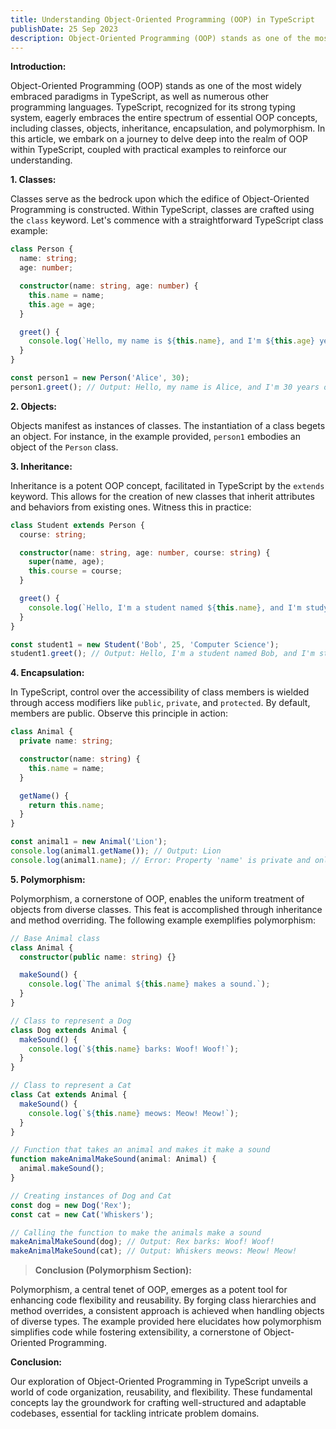 ```yaml
---
title: Understanding Object-Oriented Programming (OOP) in TypeScript
publishDate: 25 Sep 2023
description: Object-Oriented Programming (OOP) stands as one of the most widely embraced paradigms in TypeScript, as well as numerous other programming languages.
---
```


**Introduction:**

Object-Oriented Programming (OOP) stands as one of the most widely embraced paradigms in TypeScript, as well as numerous other programming languages. TypeScript, recognized for its strong typing system, eagerly embraces the entire spectrum of essential OOP concepts, including classes, objects, inheritance, encapsulation, and polymorphism. In this article, we embark on a journey to delve deep into the realm of OOP within TypeScript, coupled with practical examples to reinforce our understanding.

**1. Classes:**

Classes serve as the bedrock upon which the edifice of Object-Oriented Programming is constructed. Within TypeScript, classes are crafted using the `class` keyword. Let's commence with a straightforward TypeScript class example:

```typescript
class Person {
  name: string;
  age: number;

  constructor(name: string, age: number) {
    this.name = name;
    this.age = age;
  }

  greet() {
    console.log(`Hello, my name is ${this.name}, and I'm ${this.age} years old.`);
  }
}

const person1 = new Person('Alice', 30);
person1.greet(); // Output: Hello, my name is Alice, and I'm 30 years old.
```

**2. Objects:**

Objects manifest as instances of classes. The instantiation of a class begets an object. For instance, in the example provided, `person1` embodies an object of the `Person` class.

**3. Inheritance:**

Inheritance is a potent OOP concept, facilitated in TypeScript by the `extends` keyword. This allows for the creation of new classes that inherit attributes and behaviors from existing ones. Witness this in practice:

```typescript
class Student extends Person {
  course: string;

  constructor(name: string, age: number, course: string) {
    super(name, age);
    this.course = course;
  }

  greet() {
    console.log(`Hello, I'm a student named ${this.name}, and I'm studying ${this.course}.`);
  }
}

const student1 = new Student('Bob', 25, 'Computer Science');
student1.greet(); // Output: Hello, I'm a student named Bob, and I'm studying Computer Science.
```

**4. Encapsulation:**

In TypeScript, control over the accessibility of class members is wielded through access modifiers like `public`, `private`, and `protected`. By default, members are public. Observe this principle in action:

```typescript
class Animal {
  private name: string;

  constructor(name: string) {
    this.name = name;
  }

  getName() {
    return this.name;
  }
}

const animal1 = new Animal('Lion');
console.log(animal1.getName()); // Output: Lion
console.log(animal1.name); // Error: Property 'name' is private and only accessible within class 'Animal'.
```

**5. Polymorphism:**

Polymorphism, a cornerstone of OOP, enables the uniform treatment of objects from diverse classes. This feat is accomplished through inheritance and method overriding. The following example exemplifies polymorphism:

```typescript
// Base Animal class
class Animal {
  constructor(public name: string) {}

  makeSound() {
    console.log(`The animal ${this.name} makes a sound.`);
  }
}

// Class to represent a Dog
class Dog extends Animal {
  makeSound() {
    console.log(`${this.name} barks: Woof! Woof!`);
  }
}

// Class to represent a Cat
class Cat extends Animal {
  makeSound() {
    console.log(`${this.name} meows: Meow! Meow!`);
  }
}

// Function that takes an animal and makes it make a sound
function makeAnimalMakeSound(animal: Animal) {
  animal.makeSound();
}

// Creating instances of Dog and Cat
const dog = new Dog('Rex');
const cat = new Cat('Whiskers');

// Calling the function to make the animals make a sound
makeAnimalMakeSound(dog); // Output: Rex barks: Woof! Woof!
makeAnimalMakeSound(cat); // Output: Whiskers meows: Meow! Meow!
```



> **Conclusion (Polymorphism Section):**

Polymorphism, a central tenet of OOP, emerges as a potent tool for enhancing code flexibility and reusability. By forging class hierarchies and method overrides, a consistent approach is achieved when handling objects of diverse types. The example provided here elucidates how polymorphism simplifies code while fostering extensibility, a cornerstone of Object-Oriented Programming.

**Conclusion:**

Our exploration of Object-Oriented Programming in TypeScript unveils a world of code organization, reusability, and flexibility. These fundamental concepts lay the groundwork for crafting well-structured and adaptable codebases, essential for tackling intricate problem domains.